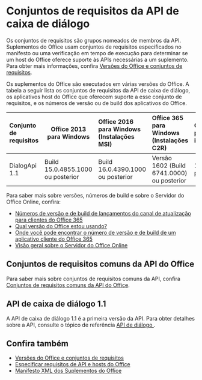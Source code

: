 # <a name="dialog-api-requirement-sets"></a>Conjuntos de requisitos da API de caixa de diálogo

Os conjuntos de requisitos são grupos nomeados de membros da API. Suplementos do Office usam conjuntos de requisitos especificados no manifesto ou uma verificação em tempo de execução para determinar se um host do Office oferece suporte às APIs necessárias a um suplemento. Para obter mais informações, confira [Versões do Office e conjuntos de requisitos](https://docs.microsoft.com/office/dev/add-ins/develop/office-versions-and-requirement-sets).

Os suplementos do Office são executados em várias versões do Office. A tabela a seguir lista os conjuntos de requisitos da API de caixa de diálogo, os aplicativos host do Office que oferecem suporte a esse conjunto de requisitos, e os números de versão ou de build dos aplicativos do Office.

|  Conjunto de requisitos  | Office 2013 para Windows | Office 2016 para Windows (Instalações MSI)   | Office 365 para Windows (Instalações C2R)   |  Office para iPad  |  Office 365 para Mac  | Office Online  |  Servidor do Office Online  |
|:-----|-----|:-----|:-----|:-----|:-----|:-----|:-----|
| DialogApi 1.1  | Build 15.0.4855.1000 ou posterior | Build 16.0.4390.1000 ou posterior | Versão 1602 (Build 6741.0000) ou posterior | 1.22 ou posterior | 15.20 ou posterior| Janeiro de 2017 | Versão 1608 (Build 7601.6800) ou posterior|

Para saber mais sobre versões, números de build e sobre o Servidor do Office Online, confira:

- [Números de versão e de build de lançamentos do canal de atualização para clientes do Office 365](https://support.office.com/article/version-and-build-numbers-of-update-channel-releases-ae942449-1fca-4484-898b-a933ea23def7)
- [Qual versão do Office estou usando?](https://support.office.com/article/What-version-of-Office-am-I-using-932788b8-a3ce-44bf-bb09-e334518b8b19)
- [Onde você pode encontrar o número de versão e de build de um aplicativo cliente do Office 365](https://support.office.com/article/version-and-build-numbers-of-update-channel-releases-ae942449-1fca-4484-898b-a933ea23def7)
- [Visão geral sobre o Servidor do Office Online](https://docs.microsoft.com/officeonlineserver/office-online-server-overview)

## <a name="office-common-api-requirement-sets"></a>Conjuntos de requisitos comuns da API do Office

Para saber mais sobre conjuntos de requisitos comuns da API, confira [Conjuntos de requisitos comuns da API do Office](office-add-in-requirement-sets.md).

## <a name="dialog-api-11"></a>API de caixa de diálogo 1.1 

A API de caixa de diálogo 1.1 é a primeira versão da API. Para obter detalhes sobre a API, consulte o tópico de referência [API de diálogo ](/javascript/api/office/office.ui) .

## <a name="see-also"></a>Confira também

- [Versões do Office e conjuntos de requisitos](https://docs.microsoft.com/office/dev/add-ins/develop/office-versions-and-requirement-sets)
- [Especificar requisitos de API e hosts do Office](https://docs.microsoft.com/office/dev/add-ins/develop/specify-office-hosts-and-api-requirements)
- [Manifesto XML dos Suplementos do Office](https://docs.microsoft.com/office/dev/add-ins/develop/add-in-manifests)
